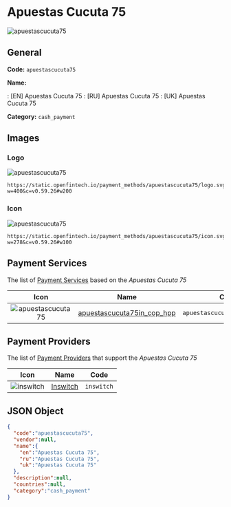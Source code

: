 
# Apuestas Cucuta 75 
![apuestascucuta75](https://static.openfintech.io/payment_methods/apuestascucuta75/logo.svg?w=400&c=v0.59.26#w200)  

## General 
**Code:** `apuestascucuta75` 
 
**Name:** 
 
:	[EN] Apuestas Cucuta 75 
:	[RU] Apuestas Cucuta 75 
:	[UK] Apuestas Cucuta 75 
 
**Category:** `cash_payment` 
 

## Images 

### Logo 
![apuestascucuta75](https://static.openfintech.io/payment_methods/apuestascucuta75/logo.svg?w=400&c=v0.59.26#w200)  

```
https://static.openfintech.io/payment_methods/apuestascucuta75/logo.svg?w=400&c=v0.59.26#w200
```  

### Icon 
![apuestascucuta75](https://static.openfintech.io/payment_methods/apuestascucuta75/icon.svg?w=278&c=v0.59.26#w100)  

```
https://static.openfintech.io/payment_methods/apuestascucuta75/icon.svg?w=278&c=v0.59.26#w100
```  

## Payment Services 
 
The list of [Payment Services](/payment-services/) based on the _Apuestas Cucuta 75_ 

|Icon|Name|Code| 
|:---:|:---:|:---:| 
|![apuestascucuta75](https://static.openfintech.io/payment_methods/apuestascucuta75/icon.svg?w=278&c=v0.59.26#w100) |[apuestascucuta75in_cop_hpp](/payment-services/apuestascucuta75in_cop_hpp/)|`apuestascucuta75in_cop_hpp`| 
 

## Payment Providers 
 
The list of [Payment Providers](/payment-providers/) that support the _Apuestas Cucuta 75_ 

|Icon|Name|Code| 
|:---:|:---:|:---:| 
|![inswitch](https://static.openfintech.io/payment_providers/inswitch/icon.png?w=278&c=v0.59.26#w100) |[Inswitch](/payment-providers/inswitch/)|`inswitch`| 
 

## JSON Object 

```json
{
  "code":"apuestascucuta75",
  "vendor":null,
  "name":{
    "en":"Apuestas Cucuta 75",
    "ru":"Apuestas Cucuta 75",
    "uk":"Apuestas Cucuta 75"
  },
  "description":null,
  "countries":null,
  "category":"cash_payment"
}
```  
